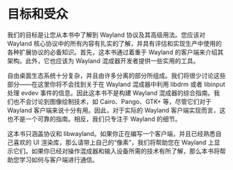 # 目标和受众

我们的目标是让您从本书中了解到 Wayland 协议及其高级用法。您应该对 Wayland 核心协议中的所有内容有扎实的了解，并具有评估和实现生产中使用的各种扩展协议的必备知识。首先，这本书通过着重于 Wayland 的客户端来介绍其架构。此外，它也应该为 Wayland 混成器开发者提供一些实用的工具。

自由桌面生态系统十分复杂，并且由许多分离的部分所组成。我们将很少讨论这些部分——在这里你将不会找到关于在 Wayland 混成器中利用 libdrm 或者 libinput 处理 evdev 事件的信息。因此这本书不是构建 Wayland 混成器的综合指南。我们也不会讨论到图像绘制技术，如 Cairo、Pango、GTK+ 等，尽管它们对于 Wayland 客户端来说十分有用。因此，对于实际的 Wayland 客户端实现而言，这也不是一个可靠的指南。相反，我们只专注于 Wayland 的细节。

这本书只涵盖协议和 libwayland。如果你正在编写一个客户端，并且已经熟悉自己喜欢的 UI 渲染库，那么请带上自己的“像素”，我们将帮助您在 Wayland 上显示它们。如果你已经对操作混成器和输入设备所需的技术有所了解，那么本书将帮助您学习如何与客户端进行通信。